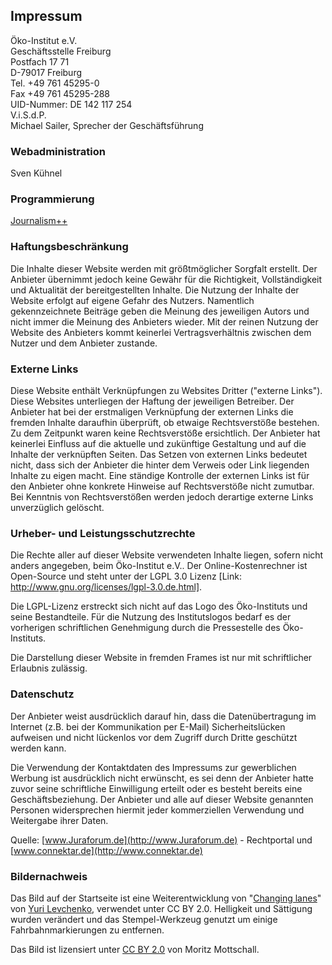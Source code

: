 ## Impressum

Öko-Institut e.V.  
Geschäftsstelle Freiburg  
Postfach 17 71  
D-79017 Freiburg  
Tel. +49 761 45295-0  
Fax +49 761 45295-288  
UID-Nummer: DE 142 117 254  
V.i.S.d.P.  
Michael Sailer, Sprecher der Geschäftsführung

### Webadministration

Sven Kühnel 

### Programmierung

[Journalism++](http://www.jplusplus.org/de/)

### Haftungsbeschränkung

Die Inhalte dieser Website werden mit größtmöglicher Sorgfalt erstellt. Der Anbieter übernimmt jedoch keine Gewähr für die Richtigkeit, Vollständigkeit und Aktualität der bereitgestellten Inhalte. Die Nutzung der Inhalte der Website erfolgt auf eigene Gefahr des Nutzers. Namentlich gekennzeichnete Beiträge geben die Meinung des jeweiligen Autors und nicht immer die Meinung des Anbieters wieder. Mit der reinen Nutzung der Website des Anbieters kommt keinerlei Vertragsverhältnis zwischen dem Nutzer und dem Anbieter zustande. 

### Externe Links

Diese Website enthält Verknüpfungen zu Websites Dritter ("externe Links"). Diese Websites unterliegen der Haftung der jeweiligen Betreiber. Der Anbieter hat bei der erstmaligen Verknüpfung der externen Links die fremden Inhalte daraufhin überprüft, ob etwaige Rechtsverstöße bestehen. Zu dem Zeitpunkt waren keine Rechtsverstöße ersichtlich. Der Anbieter hat keinerlei Einfluss auf die aktuelle und zukünftige Gestaltung und auf die Inhalte der verknüpften Seiten. Das Setzen von externen Links bedeutet nicht, dass sich der Anbieter die hinter dem Verweis oder Link liegenden Inhalte zu eigen macht. Eine ständige Kontrolle der externen Links ist für den Anbieter ohne konkrete Hinweise auf Rechtsverstöße nicht zumutbar. Bei Kenntnis von Rechtsverstößen werden jedoch derartige externe Links unverzüglich gelöscht. 

### Urheber- und Leistungsschutzrechte

Die Rechte aller auf dieser Website verwendeten Inhalte liegen, sofern nicht anders angegeben, beim Öko-Institut e.V.. Der Online-Kostenrechner ist Open-Source und steht unter der LGPL 3.0 Lizenz [Link: http://www.gnu.org/licenses/lgpl-3.0.de.html]. 

Die LGPL-Lizenz erstreckt sich nicht auf das Logo des Öko-Instituts und seine Bestandteile. Für die Nutzung des Institutslogos bedarf es der vorherigen schriftlichen Genehmigung durch die Pressestelle des Öko-Instituts. 

Die Darstellung dieser Website in fremden Frames ist nur mit schriftlicher Erlaubnis zulässig.

### Datenschutz

Der Anbieter weist ausdrücklich darauf hin, dass die Datenübertragung im Internet (z.B. bei der Kommunikation per E-Mail) Sicherheitslücken aufweisen und nicht lückenlos vor dem Zugriff durch Dritte geschützt werden kann. 

Die Verwendung der Kontaktdaten des Impressums zur gewerblichen Werbung ist ausdrücklich nicht erwünscht, es sei denn der Anbieter hatte zuvor seine schriftliche Einwilligung erteilt oder es besteht bereits eine Geschäftsbeziehung. Der Anbieter und alle auf dieser Website genannten Personen widersprechen hiermit jeder kommerziellen Verwendung und Weitergabe ihrer Daten. 

Quelle: [www.Juraforum.de](http://www.Juraforum.de) - Rechtportal und [www.connektar.de](http://www.connektar.de)

### Bildernachweis

Das Bild auf der Startseite ist eine Weiterentwicklung von "[Changing lanes](https://www.flickr.com/photos/i8ipod/15806073443/)" von [Yuri Levchenko](https://www.flickr.com/photos/i8ipod/), verwendet unter CC BY 2.0. Helligkeit und Sättigung wurden verändert und das Stempel-Werkzeug genutzt um einige Fahrbahnmarkierungen zu entfernen. 

Das Bild ist lizensiert unter [CC BY 2.0](https://creativecommons.org/licenses/by/2.0/) von Moritz Mottschall.